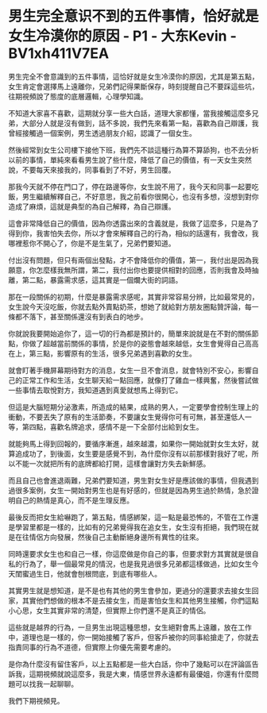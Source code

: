 # 男生完全意识不到的五件事情，恰好就是女生冷漠你的原因 - P1 - 大东Kevin - BV1xh411V7EA

男生完全不會意識到的五件事情，這恰好就是女生冷漠你的原因，尤其是第五點，女生肯定會選擇馬上遠離你，兄弟們記得果斷保存，時刻提醒自己不要踩這些坑，往期視頻說了態度的底層邏輯，心理學知識。

不知道大家喜不喜歡，這期就分享一些大白話，道理大家都懂，當我接觸這麼多兄弟，大部分人就是沒有做到，話不多說，我們先來看第一點，喜歡為自己辯護，我曾經接觸過一個案例，男生透過朋友介紹，認識了一個女生。

然後經常到女生公司樓下接他下班，我們先不談這種行為算不算舔狗，也不去分析以前的事情，單純來看看男生說了些什麼，降低了自己的價值，有一天女生突然說，不要每天來接我的，同事看到了不好，男生回覆。

那我今天就不停在門口了，停在路邊等你，女生說不用了，我今天和同事一起要吃飯，男生繼續解釋自己，不好意思，我之前看你很開心，也沒有多想，沒想到對你造成了麻煩，這就是典型的為自己解釋，為自己辯護。

這會非常降低自己的價值，因為你透露出來的含義就是，我做了這麼多，只是為了得到你，我害怕失去你，所以才會來解釋自己的行為，相似的話還有，我會改，我哪裡惹你不開心了，你是不是生氣了，兄弟們要知道。

付出沒有問題，但只有兩個出發點，才不會降低你的價值，第一，我付出是因為我願意，你怎麼樣我無所謂，第二，我付出你也要提供相對的回應，否則我會及時抽離，第二點，暴露需求感，這其實是一個爛大街的詞語。

那在一段關係的初期，什麼是暴露需求感呢，其實非常容易分辨，比如最常見的，女生說今天沒吃飯，你就去點外賣點奶茶，想她了就給對方朋友圈點贊評論，每一條都不落下，甚至關係還沒有到表白的地步。

你就說我要開始追你了，這一切的行為都是預計的，簡單來說就是在不對的關係節點，你做了超越當前關係的事情，於是你的姿態會越來越低，女生會覺得自己高高在上，第三點，影響原有的生活，很多兄弟遇到喜歡的女生。

就會盯著手機屏幕期待對方的消息，女生一旦不會消息，就會特別不安心，影響自己的正常工作和生活，女生聊天給一點回應，就像打了雞血一樣興奮，然後嘗試做一些事情去取悅對方，我知道遇到真愛就想馬上得到它。

但這是大腦短期分泌激素，所造成的結果，成熟的男人，一定要學會控制生理上的衝動，不要丟失了原有的生活節奏，不要讓女生覺得你可有可無，甚至還低人一等，第四點，喜歡名牌追求，感情不是一下全部付出給到女生。

就能夠馬上得到回報的，要循序漸進，越來越濃，如果你一開始就對女生太好，就算追成功了，到後面，女生要是感覺不到，為什麼你沒有以前那樣對我好了呢，所以不能一次就把所有的底牌都給打開，這樣會讓對方失去新鮮感。

而且自己也會進退兩難，兄弟們要知道，男生對女生好是應該做的事情，但我遇到過很多案例，女生一開始對男生也是有好感的，但就是因為男生過於熱情，急於證明自己的熱情是真心，而不是生理反應。

最後反而把女生給嚇跑了，第五點，情感綁架，這一點是最恐怖的，不管在工作還是學習里都是一樣的，比如有的兄弟覺得我在追女生，女生沒有拒絕，我們現在就是在往情侶方向發展，然後自己主動斷絕身邊所有異性的往來。

同時還要求女生也和自己一樣，你這麼做是你自己的事，但要求對方其實就是很自私的行為了，舉一個最常見的情況，也是我見過很多兄弟都這樣做過，比如女生今天閨蜜過生日，他就會刨根問底，到底有哪些人。

其實男生就是想知道，是不是也有其他的男生會參加，更過分的還要求去接女生回家，其實他們想做的根本不是去接女生，而是害怕女生和其他男生接觸，你們這點小心思，女生其實非常的清楚，但實際上你們還不是真正的情侶。

這些就是越界的行為，一旦男生出現這種思想，女生絕對會馬上遠離，放在工作中，道理也是一樣的，你一開始接觸了客戶，但客戶被你的同事給搶走了，你就去指責同事的行為不道德，但實際上你優先需要考慮的。

是你為什麼沒有留住客戶，以上五點都是一些大白話，你中了幾點可以在評論區告訴我，這期視頻就說這麼多，我是大東，情感世界永遠都有最優姐，你還有什麼問題可以找我一起聊聊。

我們下期視頻見。